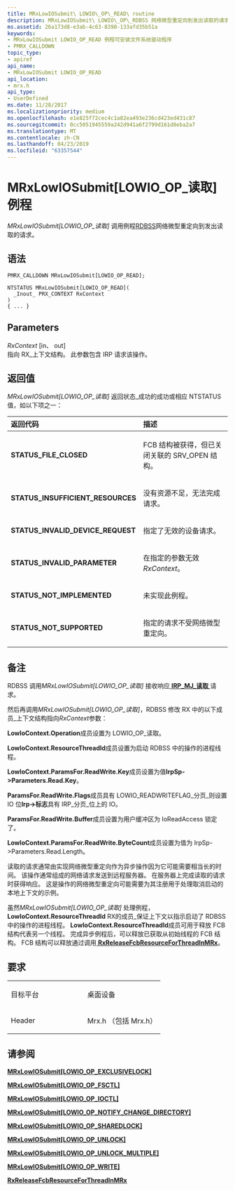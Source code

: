 ```yaml
---
title: MRxLowIOSubmit\ LOWIO\_OP\_READ\ routine
description: MRxLowIOSubmit\ LOWIO\_OP\_RDBSS 网络微型重定向到发出读取的请求通过调用读例程。
ms.assetid: 26a173d8-e3ab-4c63-8390-133afd35b51a
keywords:
- MRxLowIOSubmit LOWIO_OP_READ 例程可安装文件系统驱动程序
- PMRX_CALLDOWN
topic_type:
- apiref
api_name:
- MRxLowIOSubmit LOWIO_OP_READ
api_location:
- mrx.h
api_type:
- UserDefined
ms.date: 11/28/2017
ms.localizationpriority: medium
ms.openlocfilehash: e1e825f72cec4c1a82ea493e236cd423ed431c87
ms.sourcegitcommit: 0cc5051945559a242d941a6f2799d161d8eba2a7
ms.translationtype: MT
ms.contentlocale: zh-CN
ms.lasthandoff: 04/23/2019
ms.locfileid: "63357544"
---
```

# <a name="mrxlowiosubmitlowioopread-routine"></a>MRxLowIOSubmit\[LOWIO\_OP\_读取\]例程


*MRxLowIOSubmit\[LOWIO\_OP\_读取\]* 调用例程[RDBSS](https://msdn.microsoft.com/library/windows/hardware/ff556810)网络微型重定向到发出读取的请求。

<a name="syntax"></a>语法
------

```ManagedCPlusPlus
PMRX_CALLDOWN MRxLowIOSubmit[LOWIO_OP_READ];

NTSTATUS MRxLowIOSubmit[LOWIO_OP_READ](
  _Inout_ PRX_CONTEXT RxContext
)
{ ... }
```

<a name="parameters"></a>Parameters
----------

*RxContext* \[in、 out\]  
指向 RX\_上下文结构。 此参数包含 IRP 请求该操作。

<a name="return-value"></a>返回值
------------

*MRxLowIOSubmit\[LOWIO\_OP\_读取\]* 返回状态\_成功的成功或相应 NTSTATUS 值，如以下项之一：

<table>
<colgroup>
<col width="50%" />
<col width="50%" />
</colgroup>
<thead>
<tr class="header">
<th align="left">返回代码</th>
<th align="left">描述</th>
</tr>
</thead>
<tbody>
<tr class="odd">
<td align="left"><strong>STATUS_FILE_CLOSED</strong></td>
<td align="left"><p>FCB 结构被获得，但已关闭关联的 SRV_OPEN 结构。</p></td>
</tr>
<tr class="even">
<td align="left"><strong>STATUS_INSUFFICIENT_RESOURCES</strong></td>
<td align="left"><p>没有资源不足，无法完成请求。</p></td>
</tr>
<tr class="odd">
<td align="left"><strong>STATUS_INVALID_DEVICE_REQUEST</strong></td>
<td align="left"><p>指定了无效的设备请求。</p></td>
</tr>
<tr class="even">
<td align="left"><strong>STATUS_INVALID_PARAMETER</strong></td>
<td align="left"><p>在指定的参数无效<em>RxContext</em>。</p></td>
</tr>
<tr class="odd">
<td align="left"><strong>STATUS_NOT_IMPLEMENTED</strong></td>
<td align="left"><p>未实现此例程。</p></td>
</tr>
<tr class="even">
<td align="left"><strong>STATUS_NOT_SUPPORTED</strong></td>
<td align="left"><p>指定的请求不受网络微型重定向。</p></td>
</tr>
</tbody>
</table>

 

<a name="remarks"></a>备注
-------

RDBSS 调用*MRxLowIOSubmit\[LOWIO\_OP\_读取\]* 接收响应[ **IRP\_MJ\_读取** ](irp-mj-read.md)请求。

然后再调用*MRxLowIOSubmit\[LOWIO\_OP\_读取\]*，RDBSS 修改 RX 中的以下成员\_上下文结构指向*RxContext*参数：

**LowIoContext.Operation**成员设置为 LOWIO\_OP\_读取。

**LowIoContext.ResourceThreadId**成员设置为启动 RDBSS 中的操作的进程线程。

**LowIoContext.ParamsFor.ReadWrite.Key**成员设置为值**IrpSp-&gt;Parameters.Read.Key**。

**ParamsFor.ReadWrite.Flags**成员具有 LOWIO\_READWRITEFLAG\_分页\_则设置 IO 位**Irp-&gt;标志**具有 IRP\_分页\_位上的 IO。

**ParamsFor.ReadWrite.Buffer**成员设置为用户缓冲区为 IoReadAccess 锁定了。

**LowIoContext.ParamsFor.ReadWrite.ByteCount**成员设置为值为 IrpSp-&gt;Parameters.Read.Length。

读取的请求通常由实现网络微型重定向作为异步操作因为它可能需要相当长的时间。 该操作通常组成的网络请求发送到远程服务器。 在服务器上完成读取的请求时获得响应。 这是操作的网络微型重定向可能需要为其注册用于处理取消启动的本地上下文的示例。

虽然*MRxLowIOSubmit\[LOWIO\_OP\_读取\]* 处理例程， **LowIoContext.ResourceThreadId** RX的成员\_保证上下文以指示启动了 RDBSS 中的操作的进程线程。 **LowIoContext.ResourceThreadId**成员可用于释放 FCB 结构代表另一个线程。 完成异步例程后，可以释放已获取从初始线程的 FCB 结构。 FCB 结构可以释放通过调用[ **RxReleaseFcbResourceForThreadInMRx**](https://msdn.microsoft.com/library/windows/hardware/ff554694)。

<a name="requirements"></a>要求
------------

<table>
<colgroup>
<col width="50%" />
<col width="50%" />
</colgroup>
<tbody>
<tr class="odd">
<td align="left"><p>目标平台</p></td>
<td align="left">桌面设备</td>
</tr>
<tr class="even">
<td align="left"><p>Header</p></td>
<td align="left">Mrx.h （包括 Mrx.h）</td>
</tr>
</tbody>
</table>

## <a name="see-also"></a>请参阅


[**MRxLowIOSubmit\[LOWIO\_OP\_EXCLUSIVELOCK\]**](mrxlowiosubmit-lowio-op-exclusivelock-.md)

[**MRxLowIOSubmit\[LOWIO\_OP\_FSCTL\]**](mrxlowiosubmit-lowio-op-fsctl-.md)

[**MRxLowIOSubmit\[LOWIO\_OP\_IOCTL\]**](mrxlowiosubmit-lowio-op-ioctl-.md)

[**MRxLowIOSubmit\[LOWIO\_OP\_NOTIFY\_CHANGE\_DIRECTORY\]**](mrxlowiosubmit-lowio-op-notify-change-directory-.md)

[**MRxLowIOSubmit\[LOWIO\_OP\_SHAREDLOCK\]**](mrxlowiosubmit-lowio-op-sharedlock-.md)

[**MRxLowIOSubmit\[LOWIO\_OP\_UNLOCK\]**](mrxlowiosubmit-lowio-op-unlock-.md)

[**MRxLowIOSubmit\[LOWIO\_OP\_UNLOCK\_MULTIPLE\]**](mrxlowiosubmit-lowio-op-unlock-multiple-.md)

[**MRxLowIOSubmit\[LOWIO\_OP\_WRITE\]**](mrxlowiosubmit-lowio-op-write-.md)

[**RxReleaseFcbResourceForThreadInMRx**](https://msdn.microsoft.com/library/windows/hardware/ff554694)

 

 






